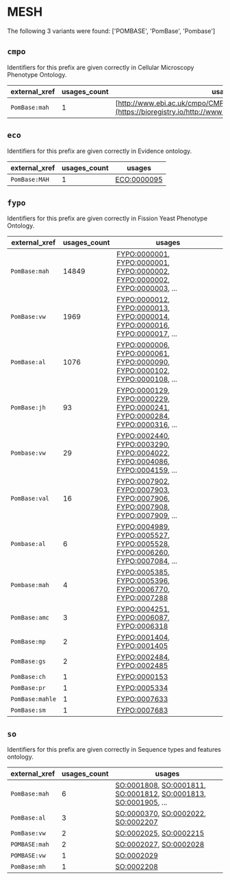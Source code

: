 # MESH

The following 3 variants were found: ['POMBASE', 'PomBase', 'Pombase']

## `cmpo`

Identifiers for this prefix are given correctly in Cellular Microscopy Phenotype Ontology.

| external_xref   |   usages_count | usages                                                                                                  |
|-----------------|----------------|---------------------------------------------------------------------------------------------------------|
| `PomBase:mah`   |              1 | [http://www.ebi.ac.uk/cmpo/CMPO:0000430](https://bioregistry.io/http://www.ebi.ac.uk/cmpo/CMPO:0000430) |

## `eco`

Identifiers for this prefix are given correctly in Evidence ontology.

| external_xref   |   usages_count | usages                                            |
|-----------------|----------------|---------------------------------------------------|
| `PomBase:MAH`   |              1 | [ECO:0000095](https://bioregistry.io/ECO:0000095) |

## `fypo`

Identifiers for this prefix are given correctly in Fission Yeast Phenotype Ontology.

| external_xref   |   usages_count | usages                                                                                                                                                                                                                                                                       |
|-----------------|----------------|------------------------------------------------------------------------------------------------------------------------------------------------------------------------------------------------------------------------------------------------------------------------------|
| `PomBase:mah`   |          14849 | [FYPO:0000001](https://bioregistry.io/FYPO:0000001), [FYPO:0000001](https://bioregistry.io/FYPO:0000001), [FYPO:0000002](https://bioregistry.io/FYPO:0000002), [FYPO:0000002](https://bioregistry.io/FYPO:0000002), [FYPO:0000003](https://bioregistry.io/FYPO:0000003), ... |
| `PomBase:vw`    |           1969 | [FYPO:0000012](https://bioregistry.io/FYPO:0000012), [FYPO:0000013](https://bioregistry.io/FYPO:0000013), [FYPO:0000014](https://bioregistry.io/FYPO:0000014), [FYPO:0000016](https://bioregistry.io/FYPO:0000016), [FYPO:0000017](https://bioregistry.io/FYPO:0000017), ... |
| `PomBase:al`    |           1076 | [FYPO:0000006](https://bioregistry.io/FYPO:0000006), [FYPO:0000061](https://bioregistry.io/FYPO:0000061), [FYPO:0000090](https://bioregistry.io/FYPO:0000090), [FYPO:0000102](https://bioregistry.io/FYPO:0000102), [FYPO:0000108](https://bioregistry.io/FYPO:0000108), ... |
| `PomBase:jh`    |             93 | [FYPO:0000129](https://bioregistry.io/FYPO:0000129), [FYPO:0000229](https://bioregistry.io/FYPO:0000229), [FYPO:0000241](https://bioregistry.io/FYPO:0000241), [FYPO:0000284](https://bioregistry.io/FYPO:0000284), [FYPO:0000316](https://bioregistry.io/FYPO:0000316), ... |
| `Pombase:vw`    |             29 | [FYPO:0002440](https://bioregistry.io/FYPO:0002440), [FYPO:0003290](https://bioregistry.io/FYPO:0003290), [FYPO:0004022](https://bioregistry.io/FYPO:0004022), [FYPO:0004086](https://bioregistry.io/FYPO:0004086), [FYPO:0004159](https://bioregistry.io/FYPO:0004159), ... |
| `PomBase:val`   |             16 | [FYPO:0007902](https://bioregistry.io/FYPO:0007902), [FYPO:0007903](https://bioregistry.io/FYPO:0007903), [FYPO:0007906](https://bioregistry.io/FYPO:0007906), [FYPO:0007908](https://bioregistry.io/FYPO:0007908), [FYPO:0007909](https://bioregistry.io/FYPO:0007909), ... |
| `Pombase:al`    |              6 | [FYPO:0004989](https://bioregistry.io/FYPO:0004989), [FYPO:0005527](https://bioregistry.io/FYPO:0005527), [FYPO:0005528](https://bioregistry.io/FYPO:0005528), [FYPO:0006260](https://bioregistry.io/FYPO:0006260), [FYPO:0007084](https://bioregistry.io/FYPO:0007084), ... |
| `Pombase:mah`   |              4 | [FYPO:0005385](https://bioregistry.io/FYPO:0005385), [FYPO:0005396](https://bioregistry.io/FYPO:0005396), [FYPO:0006770](https://bioregistry.io/FYPO:0006770), [FYPO:0007288](https://bioregistry.io/FYPO:0007288)                                                           |
| `PomBase:amc`   |              3 | [FYPO:0004251](https://bioregistry.io/FYPO:0004251), [FYPO:0006087](https://bioregistry.io/FYPO:0006087), [FYPO:0006318](https://bioregistry.io/FYPO:0006318)                                                                                                                |
| `PomBase:mp`    |              2 | [FYPO:0001404](https://bioregistry.io/FYPO:0001404), [FYPO:0001405](https://bioregistry.io/FYPO:0001405)                                                                                                                                                                     |
| `PomBase:gs`    |              2 | [FYPO:0002484](https://bioregistry.io/FYPO:0002484), [FYPO:0002485](https://bioregistry.io/FYPO:0002485)                                                                                                                                                                     |
| `PomBase:ch`    |              1 | [FYPO:0000153](https://bioregistry.io/FYPO:0000153)                                                                                                                                                                                                                          |
| `PomBase:pr`    |              1 | [FYPO:0005334](https://bioregistry.io/FYPO:0005334)                                                                                                                                                                                                                          |
| `PomBase:mahle` |              1 | [FYPO:0007633](https://bioregistry.io/FYPO:0007633)                                                                                                                                                                                                                          |
| `PomBase:sm`    |              1 | [FYPO:0007683](https://bioregistry.io/FYPO:0007683)                                                                                                                                                                                                                          |

## `so`

Identifiers for this prefix are given correctly in Sequence types and features ontology.

| external_xref   |   usages_count | usages                                                                                                                                                                                                                                                   |
|-----------------|----------------|----------------------------------------------------------------------------------------------------------------------------------------------------------------------------------------------------------------------------------------------------------|
| `PomBase:mah`   |              6 | [SO:0001808](https://bioregistry.io/SO:0001808), [SO:0001811](https://bioregistry.io/SO:0001811), [SO:0001812](https://bioregistry.io/SO:0001812), [SO:0001813](https://bioregistry.io/SO:0001813), [SO:0001905](https://bioregistry.io/SO:0001905), ... |
| `PomBase:al`    |              3 | [SO:0000370](https://bioregistry.io/SO:0000370), [SO:0002022](https://bioregistry.io/SO:0002022), [SO:0002207](https://bioregistry.io/SO:0002207)                                                                                                        |
| `PomBase:vw`    |              2 | [SO:0002025](https://bioregistry.io/SO:0002025), [SO:0002215](https://bioregistry.io/SO:0002215)                                                                                                                                                         |
| `POMBASE:mah`   |              2 | [SO:0002027](https://bioregistry.io/SO:0002027), [SO:0002028](https://bioregistry.io/SO:0002028)                                                                                                                                                         |
| `POMBASE:vw`    |              1 | [SO:0002029](https://bioregistry.io/SO:0002029)                                                                                                                                                                                                          |
| `PomBase:mh`    |              1 | [SO:0002208](https://bioregistry.io/SO:0002208)                                                                                                                                                                                                          |


